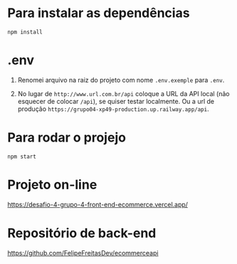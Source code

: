 # Para instalar as dependências

```
npm install
```

# .env

1. Renomei arquivo na raiz do projeto com nome `.env.exemple` para `.env`.

2. No lugar de `http://www.url.com.br/api` coloque a URL da API local (não esquecer de colocar `/api`), se quiser testar localmente. Ou a url de produção `https://grupo04-xp49-production.up.railway.app/api`.

# Para rodar o projejo

```
npm start
```

# Projeto on-line

https://desafio-4-grupo-4-front-end-ecommerce.vercel.app/

# Repositório de back-end

https://github.com/FelipeFreitasDev/ecommerceapi
